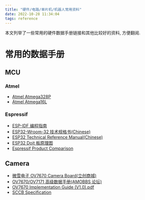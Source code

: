 ```yaml
---
title: "硬件/电路/单片机/机器人常用资料"
date: 2022-10-28 11:34:04
tags: reference
---
```


本文列举了一些常用的硬件数据手册链接和其他比较好的资料, 方便翻阅.

# 常用的数据手册

<!--more-->

## MCU

### Atmel

- [Atmel Atmega328P](https://ww1.microchip.com/downloads/en/DeviceDoc/Atmel-7810-Automotive-Microcontrollers-ATmega328P_Datasheet.pdf)
- [Atmel Atmega16L](https://ww1.microchip.com/downloads/en/DeviceDoc/doc2466.pdf)

### Espressif

- [ESP-IDF 编程指南](https://docs.espressif.com/projects/esp-idf/zh_CN/latest/esp32/)
- [ESP32-Wroom-32 技术规格书(Chinese)](https://www.espressif.com/sites/default/files/documentation/esp32-wroom-32_datasheet_cn.pdf)
- [ESP32 Technical Reference Manual(Chinese)](https://www.espressif.com.cn/sites/default/files/documentation/esp32_technical_reference_manual_cn.pdf)
- [ESP32 Doit 板原理图](https://liefyuan.blog.csdn.net/article/details/81060143)
- [Espressif Product Comparison](https://products.espressif.com/#/product-comparison)

## Camera

- [微雪电子 OV7670 Camera Board(立创商城)](https://datasheet.lcsc.com/lcsc/1912111437_Waveshare-OV7670-Camera-Board--B_C359963.pdf)
- [OV7670/OV7171 高级数据手册(AMOBBS 论坛)](https://d1.amobbs.com/bbs_upload782111/files_19/ourdev_489771.pdf)
- [OV7670 Implementation Guide (V1.0).pdf](http://www.haoyuelectronics.com/Attachment/OV7670%20+%20AL422B%28FIFO%29%20Camera%20Module%28V2.0%29/OV7670%20Implementation%20Guide%20%28V1.0%29.pdf)
- [SCCB Specification](https://www.waveshare.com/w/upload/1/14/OmniVision_Technologies_Seril_Camera_Control_Bus%28SCCB%29_Specification.pdf)
